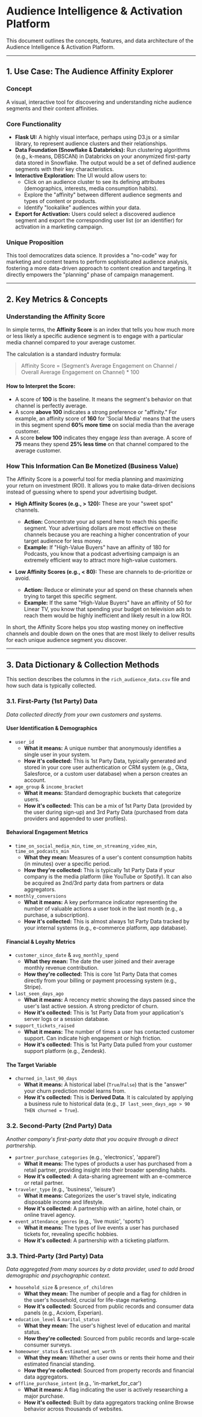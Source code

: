 # Audience Intelligence & Activation Platform

This document outlines the concepts, features, and data architecture of the Audience Intelligence & Activation Platform.

---

## 1. Use Case: The Audience Affinity Explorer

### Concept
A visual, interactive tool for discovering and understanding niche audience segments and their content affinities.

### Core Functionality

* **Flask UI:** A highly visual interface, perhaps using D3.js or a similar library, to represent audience clusters and their relationships.
* **Data Foundation (Snowflake & Databricks):** Run clustering algorithms (e.g., k-means, DBSCAN) in Databricks on your anonymized first-party data stored in Snowflake. The output would be a set of defined audience segments with their key characteristics.
* **Interactive Exploration:** The UI would allow users to:
    * Click on an audience cluster to see its defining attributes (demographics, interests, media consumption habits).
    * Explore the "affinity" between different audience segments and types of content or products.
    * Identify "lookalike" audiences within your data.
* **Export for Activation:** Users could select a discovered audience segment and export the corresponding user list (or an identifier) for activation in a marketing campaign.

### Unique Proposition
This tool democratizes data science. It provides a "no-code" way for marketing and content teams to perform sophisticated audience analysis, fostering a more data-driven approach to content creation and targeting. It directly empowers the "planning" phase of campaign management.

---

## 2. Key Metrics & Concepts

### Understanding the Affinity Score
In simple terms, the **Affinity Score** is an index that tells you how much more or less likely a specific audience segment is to engage with a particular media channel compared to your average customer.

The calculation is a standard industry formula:

> Affinity Score = (Segment’s Average Engagement on Channel / Overall Average Engagement on Channel) * 100

#### How to Interpret the Score:
* A score of **100** is the baseline. It means the segment's behavior on that channel is perfectly average.
* A score **above 100** indicates a strong preference or "affinity." For example, an affinity score of **160** for 'Social Media' means that the users in this segment spend **60% more time** on social media than the average customer.
* A score **below 100** indicates they engage *less* than average. A score of **75** means they spend **25% less time** on that channel compared to the average customer.

### How This Information Can Be Monetized (Business Value)
The Affinity Score is a powerful tool for media planning and maximizing your return on investment (ROI). It allows you to make data-driven decisions instead of guessing where to spend your advertising budget.

* **High Affinity Scores (e.g., > 120):** These are your "sweet spot" channels.
    * **Action:** Concentrate your ad spend here to reach this specific segment. Your advertising dollars are most effective on these channels because you are reaching a higher concentration of your target audience for less money.
    * **Example:** If "High-Value Buyers" have an affinity of 180 for Podcasts, you know that a podcast advertising campaign is an extremely efficient way to attract more high-value customers.

* **Low Affinity Scores (e.g., < 80):** These are channels to de-prioritize or avoid.
    * **Action:** Reduce or eliminate your ad spend on these channels when trying to target this specific segment.
    * **Example:** If the same "High-Value Buyers" have an affinity of 50 for Linear TV, you know that spending your budget on television ads to reach them would be highly inefficient and likely result in a low ROI.

In short, the Affinity Score helps you stop wasting money on ineffective channels and double down on the ones that are most likely to deliver results for each unique audience segment you discover.

---

## 3. Data Dictionary & Collection Methods

This section describes the columns in the `rich_audience_data.csv` file and how such data is typically collected.

### 3.1. First-Party (1st Party) Data

*Data collected directly from your own customers and systems.*

#### User Identification & Demographics
* `user_id`
    * **What it means:** A unique number that anonymously identifies a single user in your system.
    * **How it's collected:** This is 1st Party Data, typically generated and stored in your core user authentication or CRM system (e.g., Okta, Salesforce, or a custom user database) when a person creates an account.
* `age_group` & `income_bracket`
    * **What it means:** Standard demographic buckets that categorize users.
    * **How it's collected:** This can be a mix of 1st Party Data (provided by the user during sign-up) and 3rd Party Data (purchased from data providers and appended to user profiles).

#### Behavioral Engagement Metrics
* `time_on_social_media_min`, `time_on_streaming_video_min`, `time_on_podcasts_min`
    * **What they mean:** Measures of a user's content consumption habits (in minutes) over a specific period.
    * **How they're collected:** This is typically 1st Party Data if your company is the media platform (like YouTube or Spotify). It can also be acquired as 2nd/3rd party data from partners or data aggregators.
* `monthly_conversions`
    * **What it means:** A key performance indicator representing the number of valuable actions a user took in the last month (e.g., a purchase, a subscription).
    * **How it's collected:** This is almost always 1st Party Data tracked by your internal systems (e.g., e-commerce platform, app database).

#### Financial & Loyalty Metrics
* `customer_since_date` & `avg_monthly_spend`
    * **What they mean:** The date the user joined and their average monthly revenue contribution.
    * **How they're collected:** This is core 1st Party Data that comes directly from your billing or payment processing system (e.g., Stripe).
* `last_seen_days_ago`
    * **What it means:** A recency metric showing the days passed since the user's last active session. A strong predictor of churn.
    * **How it's collected:** This is 1st Party Data from your application's server logs or a session database.
* `support_tickets_raised`
    * **What it means:** The number of times a user has contacted customer support. Can indicate high engagement or high friction.
    * **How it's collected:** This is 1st Party Data pulled from your customer support platform (e.g., Zendesk).

#### The Target Variable
* `churned_in_last_90_days`
    * **What it means:** A historical label (`True`/`False`) that is the "answer" your churn prediction model learns from.
    * **How it's collected:** This is **Derived Data**. It is calculated by applying a business rule to historical data (e.g., `IF last_seen_days_ago > 90 THEN churned = True`).

### 3.2. Second-Party (2nd Party) Data

*Another company's first-party data that you acquire through a direct partnership.*

* `partner_purchase_categories` (e.g., 'electronics', 'apparel')
    * **What it means:** The types of products a user has purchased from a retail partner, providing insight into their broader spending habits.
    * **How it's collected:** A data-sharing agreement with an e-commerce or retail partner.
* `traveler_type` (e.g., 'business', 'leisure')
    * **What it means:** Categorizes the user's travel style, indicating disposable income and lifestyle.
    * **How it's collected:** A partnership with an airline, hotel chain, or online travel agency.
* `event_attendance_genres` (e.g., 'live music', 'sports')
    * **What it means:** The types of live events a user has purchased tickets for, revealing specific hobbies.
    * **How it's collected:** A partnership with a ticketing platform.

### 3.3. Third-Party (3rd Party) Data

*Data aggregated from many sources by a data provider, used to add broad demographic and psychographic context.*

* `household_size` & `presence_of_children`
    * **What they mean:** The number of people and a flag for children in the user's household, crucial for life-stage marketing.
    * **How it's collected:** Sourced from public records and consumer data panels (e.g., Acxiom, Experian).
* `education_level` & `marital_status`
    * **What they mean:** The user's highest level of education and marital status.
    * **How they're collected:** Sourced from public records and large-scale consumer surveys.
* `homeowner_status` & `estimated_net_worth`
    * **What they mean:** Whether a user owns or rents their home and their estimated financial standing.
    * **How they're collected:** Sourced from property records and financial data aggregators.
* `offline_purchase_intent` (e.g., 'in-market_for_car')
    * **What it means:** A flag indicating the user is actively researching a major purchase.
    * **How it's collected:** Built by data aggregators tracking online Browse behavior across thousands of websites.
